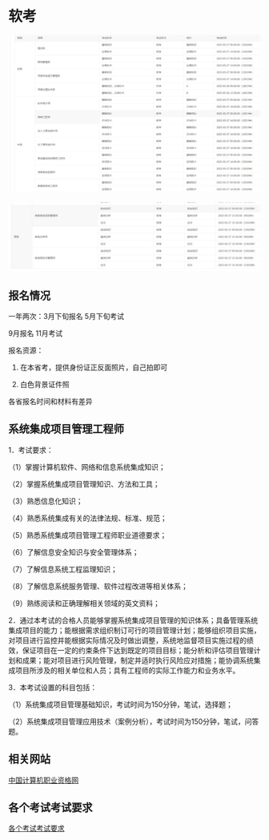 
# 软考

![初级和中间考试科目](./%E5%88%9D%E7%BA%A7%E5%92%8C%E4%B8%AD%E7%BA%A7%E3%80%81.jpg)

![初级和中间考试科目](./%E9%AB%98%E7%BA%A7.jpg)


## 报名情况

一年两次：3月下旬报名 5月下旬考试

9月报名 11月考试

报名资源：

1. 在本省考，提供身份证正反面照片，自己拍即可

2. 白色背景证件照

各省报名时间和材料有差异


## 系统集成项目管理工程师

1．考试要求：

（1）掌握计算机软件、网络和信息系统集成知识；

（2）掌握系统集成项目管理知识、方法和工具；

（3）熟悉信息化知识；

（4）熟悉系统集成有关的法律法规、标准、规范；

（5）熟悉系统集成项目管理工程师职业道德要求；

（6）了解信息安全知识与安全管理体系；

（7）了解信息系统工程监理知识；

（8）了解信息系统服务管理、软件过程改进等相关体系；

（9）熟练阅读和正确理解相关领域的英文资料；

2．通过本考试的合格人员能够掌握系统集成项目管理的知识体系；具备管理系统集成项目的能力；能根据需求组织制订可行的项目管理计划；能够组织项目实施，对项目进行监控并能根据实际情况及时做出调整，系统地监督项目实施过程的绩效，保证项目在一定的约束条件下达到既定的项目目标；能分析和评估项目管理计划和成果；能对项目进行风险管理，制定并适时执行风险应对措施；能协调系统集成项目所涉及的相关单位和人员；具有工程师的实际工作能力和业务水平。

3．本考试设置的科目包括：

（1）系统集成项目管理基础知识，考试时间为150分钟，笔试，选择题；

（2）系统集成项目管理应用技术（案例分析），考试时间为150分钟，笔试，问答题。


## 相关网站

[中国计算机职业资格网](https://www.ruankao.org.cn/)

## 各个考试考试要求

[各个考试考试要求](计算机职业资格网](https://www.ruankao.org.cn/))
